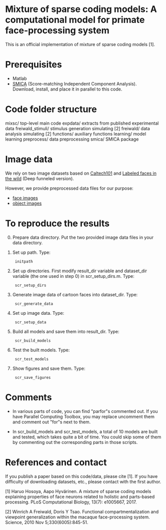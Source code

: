 # Mixture of sparse coding models: A computational model for primate face-processing system

This is an official implementation of mixture of sparse coding models [1].

# Prerequisites

* Matlab
* [SMICA](https://github.com/HaruoHosoya/smica) (Score-matching Independent Component Analysis).  
  Download, install, and place it in parallel to this code.


# Code folder structure

mixsc/                  top-level main code
    expdata/            extracts from published experimental data 
    freiwald_stimuli/   stimulus generation simulating [2]
    freiwald/           data analysis simulating [2]
    functions/          auxiliary functions
    learning/           model learning 
    preprocess/         data preprocessing
smica/                  SMICA package


# Image data

We rely on two image datasets based on [Caltech101](https://data.caltech.edu/records/mzrjq-6wc02) and [Labeled faces in the wild](http://vis-www.cs.umass.edu/lfw/) (Deep funneled version).

However, we provide preprocessed data files for our purpose:
* [face images](https://mega.nz/file/lWdVGCYR#q6S7DafcYtJU_W6OyQvET0F6HSU41Nmrq3B68kyh4JA)
* [object images](https://mega.nz/file/pHkEWZaT#hdRSzlHMpOkCcL7Pgquzc4Z1E674unhuL873b5MKgLQ)


# To reproduce the results

0) Prepare data directory.  Put the two provided image data files in your data directory.

1) Set up path. Type:

        initpath

2) Set up directories.  First modify result_dir variable and dataset_dir variable (the one used in step 0) in scr_setup_dirs.m.  Type:

        scr_setup_dirs

3) Generate image data of cartoon faces into dataset_dir.  Type:

        scr_generate_data

4) Set up image data.  Type:

        scr_setup_data

5) Build all models and save them into result_dir.  Type:

        scr_build_models
  
6) Test the built models.  Type:

        scr_test_models

7) Show figures and save them.  Type:

        scr_save_figures


# Comments

* In various parts of code, you can find "parfor"s commented out.  If you have Parallel Computing Toolbox, you may replace uncomment them and comment out "for"s next to them.

* In scr_build_models and scr_test_models, a total of 10 models are built and tested, which takes quite a bit of time.  You could skip some of them by commenting out the corresponding parts in those scripts.  



# References and contact

If you publish a paper based on this code/data, please cite [1].  If you have difficulty of downloading datasets, etc., please contact with the first author.

[1] Haruo Hosoya, Aapo Hyvärinen. A mixture of sparse coding models explaining properties of face neurons related to holistic and parts-based processing. PLoS Computational Biology, 13(7): e1005667, 2017.

[2] Winrich A Freiwald, Doris Y Tsao.  Functional compartmentalization and viewpoint generalization within the macaque face-processing system.  Science, 2010 Nov 5;330(6005):845-51.  
